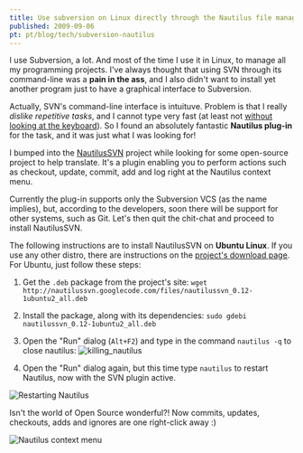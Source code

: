 ```yaml
---
title: Use subversion on Linux directly through the Nautilus file manager
published: 2009-09-06
pt: pt/blog/tech/subversion-nautilus
---
```


I use Subversion, a lot.
And most of the time I use it in Linux, to manage all my programming projects.
I've always thought that using SVN through its command-line was a **pain in the ass**,
and I also didn't want to install yet another program just to have a graphical interface to Subversion.

Actually, SVN's command-line interface is intuituve.
Problem is that I really _dislike repetitive tasks_,
and I cannot type very fast (at least not [without looking at the keyboard][1]).
So I found an absolutely fantastic **Nautilus plug-in** for the task, and it was just what I was looking for!

I bumped into the [NautilusSVN][2] project while looking for some open-source project to help translate.
It's a plugin enabling you to perform actions such as checkout, update, commit, add and log right at the Nautilus context menu.

Currently the plug-in supports only the Subversion VCS (as the name implies), but,
according to the developers, soon there will be support for other systems, such as Git.
Let's then quit the chit-chat and proceed to install NautilusSVN.

The following instructions are to install NautilusSVN on **Ubuntu Linux**.
If you use any other distro, there are instructions on the [project's download page][3].
For Ubuntu, just follow these steps:

  1. Get the `.deb` package from the project's site: `wget http://nautilussvn.googlecode.com/files/nautilussvn_0.12-1ubuntu2_all.deb`

  2. Install the package, along with its dependencies: `sudo gdebi nautilussvn_0.12-1ubuntu2_all.deb`

  3. Open the "Run" dialog (`Alt+F2`) and type in the command `nautilus -q` to close nautilus:
     ![killing_nautilus](/files/imgs/2009-09_matando_nautilus.png)

  4. Open the "Run" dialog again, but this time type `nautilus` to restart Nautilus, now with the SVN plugin active.

![Restarting Nautilus](/files/imgs/2009-09_reiniciando_nautilus.png)

Isn't the world of Open Source wonderful?!
Now commits, updates, checkouts, adds and ignores are one right-click away :)

![Nautilus context menu](/files/imgs/2009-09_nautilussvn_contexto.png)

[1]: <http://en.wikipedia.org/wiki/Touch_typing>
[2]: <http://code.google.com/p/nautilussvn/>
[3]: <http://code.google.com/p/nautilussvn/wiki/Installation>
